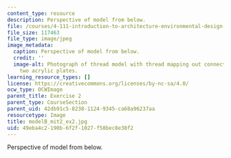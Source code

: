 ```yaml
---
content_type: resource
description: Perspective of model from below.
file: /courses/4-111-introduction-to-architecture-environmental-design-spring-2014/49eba4c2190b6f2f1027f58bec8e38f2_modelB_mit2_ex2.jpg
file_size: 117463
file_type: image/jpeg
image_metadata:
  caption: Perspective of model from below.
  credit: ''
  image-alt: Photograph of thread model with thread mapping out connections between
    two acrylic plates.
learning_resource_types: []
license: https://creativecommons.org/licenses/by-nc-sa/4.0/
ocw_type: OCWImage
parent_title: Exercise 2
parent_type: CourseSection
parent_uid: 42db91c5-8238-1124-9345-ca68a96237aa
resourcetype: Image
title: modelB_mit2_ex2.jpg
uid: 49eba4c2-190b-6f2f-1027-f58bec8e38f2
---
```

Perspective of model from below.